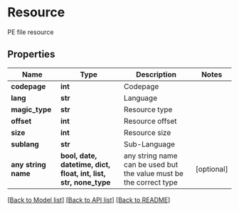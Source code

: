 # Resource

PE file resource
## Properties
Name | Type | Description | Notes
------------ | ------------- | ------------- | -------------
**codepage** | **int** | Codepage | 
**lang** | **str** | Language | 
**magic_type** | **str** | Resource type | 
**offset** | **int** | Resource offset | 
**size** | **int** | Resource size | 
**sublang** | **str** | Sub-Language | 
**any string name** | **bool, date, datetime, dict, float, int, list, str, none_type** | any string name can be used but the value must be the correct type | [optional]

[[Back to Model list]](../README.md#documentation-for-models) [[Back to API list]](../README.md#documentation-for-api-endpoints) [[Back to README]](../README.md)


